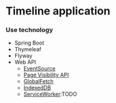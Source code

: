 # Timeline application


### Use technology
- Spring Boot
- Thymeleaf
- Flyway
- Web API
  - [EventSource](https://developer.mozilla.org/ja/docs/Web/API/EventSource)
  - [Page Visibility API](https://developer.mozilla.org/ja/docs/Web/Guide/User_experience/Using_the_Page_Visibility_API)
  - [GlobalFetch](https://developer.mozilla.org/ja/docs/Web/API/GlobalFetch)
  - [IndexedDB](https://developer.mozilla.org/ja/docs/IndexedDB)
  - [ServiceWorker](https://developer.mozilla.org/ja/docs/Web/API/ServiceWorker):TODO

